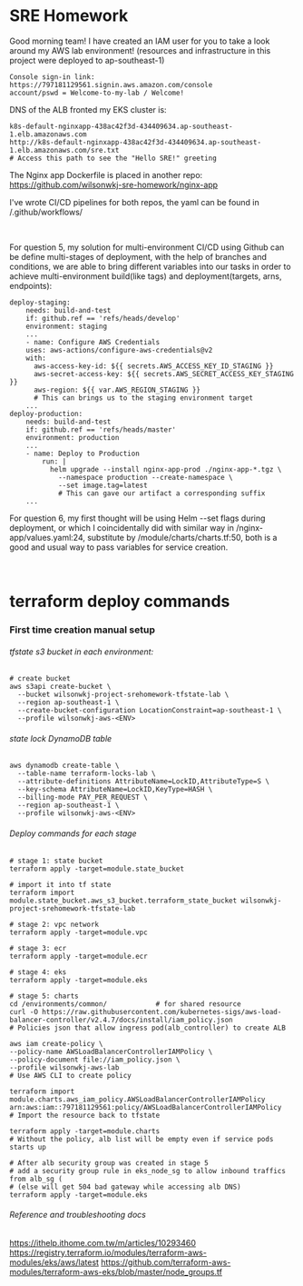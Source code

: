 # SRE Homework
Good morning team!
I have created an IAM user for you to take a look around my AWS lab environment!
(resources and infrastructure in this project were deployed to ap-southeast-1)
```
Console sign-in link:
https://797181129561.signin.aws.amazon.com/console
account/pswd = Welcome-to-my-lab / Welcome!
```
DNS of the ALB fronted my EKS cluster is:
```
k8s-default-nginxapp-438ac42f3d-434409634.ap-southeast-1.elb.amazonaws.com
http://k8s-default-nginxapp-438ac42f3d-434409634.ap-southeast-1.elb.amazonaws.com/sre.txt
# Access this path to see the "Hello SRE!" greeting
```
The Nginx app Dockerfile is placed in another repo:
https://github.com/wilsonwkj-sre-homework/nginx-app

I've wrote CI/CD pipelines for both repos, the yaml can be found in /.github/workflows/

<br>

For question 5,
my solution for multi-environment CI/CD using Github can be define multi-stages of deployment, with the help of branches and conditions, we are able to bring different variables into our tasks in order to achieve multi-environment build(like tags) and deployment(targets, arns, endpoints):
```
deploy-staging:
    needs: build-and-test
    if: github.ref == 'refs/heads/develop'
    environment: staging
    ...
    - name: Configure AWS Credentials
    uses: aws-actions/configure-aws-credentials@v2
    with:
      aws-access-key-id: ${{ secrets.AWS_ACCESS_KEY_ID_STAGING }}
      aws-secret-access-key: ${{ secrets.AWS_SECRET_ACCESS_KEY_STAGING }}
      aws-region: ${{ var.AWS_REGION_STAGING }}
      # This can brings us to the staging environment target
    ...
deploy-production:
    needs: build-and-test
    if: github.ref == 'refs/heads/master'
    environment: production
    ...
    - name: Deploy to Production
        run: |
          helm upgrade --install nginx-app-prod ./nginx-app-*.tgz \
            --namespace production --create-namespace \
            --set image.tag=latest
            # This can gave our artifact a corresponding suffix
    ...

```
For question 6,
my first thought will be using Helm --set flags during deployment, or which I coincidentally did with similar way in /nginx-app/values.yaml:24, substitute by /module/charts/charts.tf:50, both is a good and usual way to pass variables for service creation.

<br> 

# terraform deploy commands
### First time creation manual setup
###### tfstate s3 bucket in each environment:
```
# create bucket
aws s3api create-bucket \
  --bucket wilsonwkj-project-srehomework-tfstate-lab \
  --region ap-southeast-1 \
  --create-bucket-configuration LocationConstraint=ap-southeast-1 \
  --profile wilsonwkj-aws-<ENV>
```
###### state lock DynamoDB table
```
aws dynamodb create-table \
  --table-name terraform-locks-lab \
  --attribute-definitions AttributeName=LockID,AttributeType=S \
  --key-schema AttributeName=LockID,KeyType=HASH \
  --billing-mode PAY_PER_REQUEST \
  --region ap-southeast-1 \
  --profile wilsonwkj-aws-<ENV>
```

###### Deploy commands for each stage
```
# stage 1: state bucket
terraform apply -target=module.state_bucket

# import it into tf state
terraform import module.state_bucket.aws_s3_bucket.terraform_state_bucket wilsonwkj-project-srehomework-tfstate-lab

# stage 2: vpc network
terraform apply -target=module.vpc

# stage 3: ecr
terraform apply -target=module.ecr

# stage 4: eks
terraform apply -target=module.eks

# stage 5: charts
cd /environments/common/            # for shared resource
curl -O https://raw.githubusercontent.com/kubernetes-sigs/aws-load-balancer-controller/v2.4.7/docs/install/iam_policy.json
# Policies json that allow ingress pod(alb_controller) to create ALB

aws iam create-policy \
--policy-name AWSLoadBalancerControllerIAMPolicy \
--policy-document file://iam_policy.json \
--profile wilsonwkj-aws-lab
# Use AWS CLI to create policy

terraform import module.charts.aws_iam_policy.AWSLoadBalancerControllerIAMPolicy arn:aws:iam::797181129561:policy/AWSLoadBalancerControllerIAMPolicy
# Import the resource back to tfstate

terraform apply -target=module.charts
# Without the policy, alb list will be empty even if service pods starts up

# After alb security group was created in stage 5
# add a security group rule in eks_node_sg to allow inbound traffics from alb_sg (
# (else will get 504 bad gateway while accessing alb DNS)
terraform apply -target=module.eks
```

###### Reference and troubleshooting docs
https://ithelp.ithome.com.tw/m/articles/10293460
https://registry.terraform.io/modules/terraform-aws-modules/eks/aws/latest
https://github.com/terraform-aws-modules/terraform-aws-eks/blob/master/node_groups.tf
